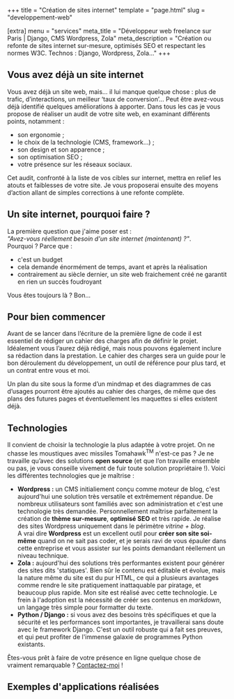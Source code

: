 +++
title = "Création de sites internet"
template = "page.html"
slug = "developpement-web"

[extra]
menu = "services"
meta_title = "Développeur web freelance sur Paris | Django, CMS Wordpress, Zola"
meta_description = "Création ou refonte de sites internet sur-mesure, optimisés SEO et respectant les normes W3C. Technos : Django, Wordpress, Zola..."
+++

<div class="main-dual--reverse">

<div class="main-dual__left">

## Vous avez déjà un site internet

Vous avez déjà un site web, mais… il lui manque quelque chose : plus de trafic, d’interactions, un meilleur ‘taux de conversion’… Peut être avez-vous déjà identifié quelques améliorations à apporter.
Dans tous les cas je vous propose de réaliser un audit de votre site web, en examinant différents points, notamment :

- son ergonomie ;
- le choix de la technologie (CMS, framework…) ;
- son design et son apparence ;
- son optimisation SEO ;
- votre présence sur les réseaux sociaux.

Cet audit, confronté à la liste de vos cibles sur internet, mettra en relief les atouts et faiblesses de votre site. Je vous proposerai ensuite des moyens d’action allant de simples corrections à une refonte complète.

## Un site internet, pourquoi faire ?

La première question que j'aime poser est :  
<em>"Avez-vous réellement besoin d'un site internet (maintenant) ?"</em>.  
Pourquoi ? Parce que :

- c'est un budget
- cela demande énormément de temps, avant et après la réalisation
- contrairement au siècle dernier, un site web fraichement créé ne garantit en rien un succès foudroyant

Vous êtes toujours là ? Bon…

## Pour bien commencer

Avant de se lancer dans l’écriture de la première ligne de code il est essentiel de rédiger un cahier des charges afin de définir le projet. Idéalement vous l’aurez déjà rédigé, mais nous pouvons également inclure sa rédaction dans la prestation. Le cahier des charges sera un guide pour le bon déroulement du développement, un outil de référence pour plus tard, et un contrat entre vous et moi.

Un plan du site sous la forme d’un mindmap et des diagrammes de cas d’usages pourront être ajoutés au cahier des charges, de même que des plans des futures pages et éventuellement les maquettes si elles existent déjà.

## Technologies

Il convient de choisir la technologie la plus adaptée à votre projet. On ne chasse les moustiques avec missiles Tomahawk<sup>TM</sup> n'est-ce pas ? Je ne travaille qu’avec des solutions **open source** (et que l’on travaille ensemble ou pas, je vous conseille vivement de fuir toute solution propriétaire !). Voici les différentes technologies que je maîtrise :

- **Wordpress :** un CMS initialiement conçu comme moteur de blog, c'est aujourd'hui une solution très versatile et extrêmement répandue. De nombreux utilisateurs sont familiés avec son administration et c'est une technologie très demandée. Personnellement maîtrise parfaitement la création de **thème sur-mesure**, **optimisé SEO** et très rapide. Je réalise des sites Wordpress uniquement dans le périmètre _vitrine + blog_.  
  A vrai dire **Wordpress** est un excellent outil pour **créer son site soi-même** quand on ne sait pas coder, et je serais ravi de vous épauler dans cette entreprise et vous assister sur les points demandant réellement un niveau technique.
- **Zola :** aujourd'hui des solutions très performantes existent pour générer des sites dits 'statiques'. Bien sûr le contenu est éditable et évolue, mais la nature même du site est du pur HTML, ce qui a plusieurs avantages comme rendre le site pratiquement inattaquable par piratage, et beaucoup plus rapide. Mon site est réalisé avec cette technologie. Le frein à l'adoption est la nécessité de créér ses contenus en <em>markdown</em>, un langage très simple pour formatter du texte.
- **Python / Django :** si vous avez des besoins très spécifiques et que la sécurité et les performances sont importantes, je travaillerai sans doute avec le framework Django. C'est un outil robuste qui a fait ses preuves, et qui peut profiter de l'immense galaxie de programmes Python existants.

Êtes-vous prêt à faire de votre présence en ligne quelque chose de vraiment remarquable ?
[Contactez-moi](@/contact.md) !

</div>

<div class="main-dual__right">

## Exemples d'applications réalisées

</div>

</div>
